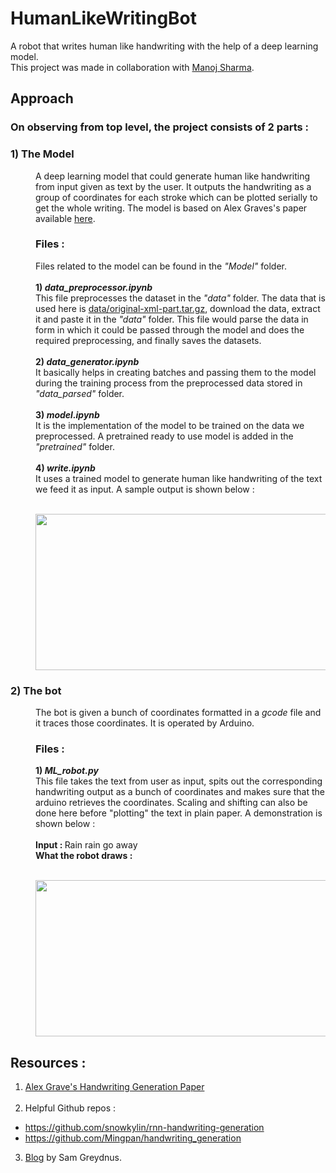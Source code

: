 # HumanLikeWritingBot
A robot that writes human like handwriting with the help of a deep learning model.<br>
This project was made in collaboration with [Manoj Sharma](https://github.com/manojsharma221). <br>

## Approach
### On observing from top level, the project consists of 2 parts :

### 1) The Model
<dl>
  <dd>A deep learning model that could generate human like handwriting from input given as text by the user. It outputs the handwriting as a group of coordinates for each stroke which can be plotted serially to get the whole writing. The model is based on Alex Graves's paper available <a href="https://arxiv.org/abs/1308.0850">here</a>. 
<h3>Files : </h3>
  <p>Files related to the model can be found in the <i>"Model"</i> folder.<br><br>
    <b>1)<i> data_preprocessor.ipynb </i></b><br>
    This file preprocesses the dataset in the <i>"data"</i> folder. The data that is used here is <a href="http://www.fki.inf.unibe.ch/databases/iam-on-line-handwriting-database/download-the-iam-on-line-handwriting-database">data/original-xml-part.tar.gz</a>, download the data, extract it and paste it in the <i>"data"</i> folder. This file would parse the data in form in which it could be passed through the model and does the required preprocessing, and finally saves the datasets.<br><br>
    <b>2)<i> data_generator.ipynb </i></b><br>
    It basically helps in creating batches and passing them to the model during the training process from the preprocessed data stored in <i>"data_parsed"</i> folder.<br><br>
    <b>3)<i> model.ipynb </i></b><br>
    It is the implementation of the model to be trained on the data we preprocessed. A pretrained ready to use model is added in the <i>"pretrained"</i> folder.<br><br>
    <b>4)<i> write.ipynb </i></b><br>
    It uses a trained model to generate human like handwriting of the text we feed it as input. A sample output is shown below :<br><br>
    <p align="center">
      <img width="540" height="250" src="https://user-images.githubusercontent.com/38986305/65377344-59d1c380-dcc8-11e9-9e2d-a269ad34d34f.gif">
    </p>
  </dd></dl>
    
### 2) The bot
<dl><dd>
  The bot is given a bunch of coordinates formatted in a <i>gcode</i> file and it traces those coordinates. It is operated by Arduino.
  <h3>Files : </h3>
    <b>1)<i> ML_robot.py </i></b><br>
    This file takes the text from user as input, spits out the corresponding handwriting output as a bunch of coordinates and makes sure that the arduino retrieves the coordinates. Scaling and shifting can also be done here before "plotting" the text in plain paper. A demonstration is shown below :<br><br>
  <b> Input : </b> Rain rain go away<br>
  <b> What the robot draws : </b><br><br>
  <p align="center">
      <img width="540" height="250" src="https://user-images.githubusercontent.com/38986305/65377515-c77eef00-dcca-11e9-8f0f-d27d77c5cdc7.gif">
    </p>
</dd></dl>

## Resources :
1) <a href="https://arxiv.org/abs/1308.0850">Alex Grave's Handwriting Generation Paper</a><br><br>
2) Helpful Github repos : <br>
* https://github.com/snowkylin/rnn-handwriting-generation <br>
* https://github.com/Mingpan/handwriting_generation <br>
3) <a href="https://greydanus.github.io/2016/08/21/handwriting/">Blog</a> by Sam Greydnus.
